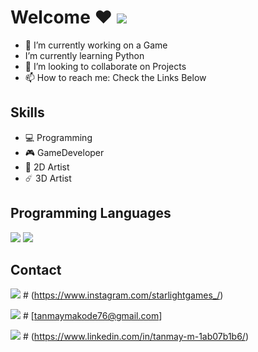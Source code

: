 # Welcome ❤️  <img src="https://img.icons8.com/fluent/50/000000/github.png"/>

- 🔭 I’m currently working on a Game
-  I’m currently learning Python
- 👯 I’m looking to collaborate on Projects
- 📫 How to reach me: Check the Links Below 

## Skills
* 💻 Programming    
* 🎮 GameDeveloper         
* 🎨 2D Artist 
* ☄️ 3D Artist

## Programming Languages
   
   <img src="https://img.icons8.com/dusk/64/000000/python.png"/> 
   
   <img src="https://img.icons8.com/dusk/64/000000/cs.png"/>      
   
## Contact
<img src="https://img.icons8.com/cute-clipart/64/000000/instagram-new.png"/>      # (https://www.instagram.com/starlightgames_/) 

<img src="https://img.icons8.com/plasticine/64/000000/gmail.png"/>         # [tanmaymakode76@gmail.com]


<img src="https://img.icons8.com/dusk/64/000000/linkedin.png"/>      # (https://www.linkedin.com/in/tanmay-m-1ab07b1b6/)




